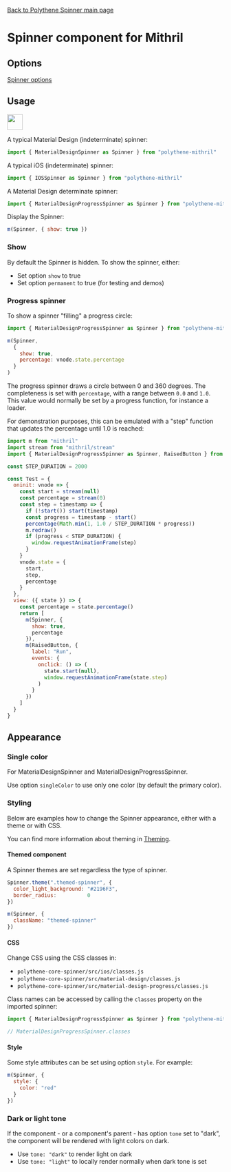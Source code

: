 [Back to Polythene Spinner main page](../spinner.md)

# Spinner component for Mithril


## Options

[Spinner options](../spinner.md)


## Usage

<a href="https://jsfiddle.net/ArthurClemens/hnzvnhxa/" target="_blank"><img src="https://arthurclemens.github.io/assets/polythene/docs/try-out-green.gif" height="36" /></a>

A typical Material Design (indeterminate) spinner:

~~~javascript
import { MaterialDesignSpinner as Spinner } from "polythene-mithril"
~~~

A typical iOS (indeterminate) spinner:

~~~javascript
import { IOSSpinner as Spinner } from "polythene-mithril"
~~~

A Material Design determinate spinner:

~~~javascript
import { MaterialDesignProgressSpinner as Spinner } from "polythene-mithril"
~~~

Display the Spinner:

~~~javascript
m(Spinner, { show: true })
~~~

### Show

By default the Spinner is hidden. To show the spinner, either:

* Set option `show` to true
* Set option `permanent` to true (for testing and demos)

### Progress spinner

To show a spinner "filling" a progress circle:

~~~javascript
import { MaterialDesignProgressSpinner as Spinner } from "polythene-mithril"

m(Spinner,
  {
    show: true,
    percentage: vnode.state.percentage
  }
)
~~~

The progress spinner draws a circle between 0 and 360 degrees. The completeness is set with `percentage`, with a range between `0.0` and `1.0`. This value would normally be set by a progress function, for instance a loader.

For demonstration purposes, this can be emulated with a "step" function that updates the percentage until 1.0 is reached:

~~~javascript
import m from "mithril"
import stream from "mithril/stream"
import { MaterialDesignProgressSpinner as Spinner, RaisedButton } from "polythene-mithril"

const STEP_DURATION = 2000

const Test = {
  oninit: vnode => {
    const start = stream(null)
    const percentage = stream(0)
    const step = timestamp => {
      if (!start()) start(timestamp)
      const progress = timestamp - start()
      percentage(Math.min(1, 1.0 / STEP_DURATION * progress))
      m.redraw()
      if (progress < STEP_DURATION) {
        window.requestAnimationFrame(step)
      }
    }
    vnode.state = {
      start,
      step,
      percentage
    }
  },
  view: ({ state }) => {
    const percentage = state.percentage()
    return [
      m(Spinner, {
        show: true,
        percentage
      }),
      m(RaisedButton, {
        label: "Run",
        events: {
          onclick: () => (
            state.start(null),
            window.requestAnimationFrame(state.step)
          )
        }
      })
    ]
  }
}
~~~


## Appearance

### Single color

For MaterialDesignSpinner and MaterialDesignProgressSpinner.

Use option `singleColor` to use only one color (by default the primary color).

### Styling

Below are examples how to change the Spinner appearance, either with a theme or with CSS.

You can find more information about theming in  [Theming](../../theming.md).

#### Themed component

A Spinner themes are set regardless the type of spinner.

~~~javascript
Spinner.theme(".themed-spinner", {
  color_light_background: "#2196F3",
  border_radius:          0
})

m(Spinner, {
  className: "themed-spinner"
})
~~~

#### CSS

Change CSS using the CSS classes in:

* `polythene-core-spinner/src/ios/classes.js`
* `polythene-core-spinner/src/material-design/classes.js`
* `polythene-core-spinner/src/material-design-progress/classes.js`

Class names can be accessed by calling the `classes` property on the imported spinner:

~~~javascript
import { MaterialDesignProgressSpinner as Spinner } from "polythene-mithril"

// MaterialDesignProgressSpinner.classes
~~~

#### Style

Some style attributes can be set using option `style`. For example:

~~~javascript
m(Spinner, {
  style: {
    color: "red"
  }
})
~~~

### Dark or light tone

If the component - or a component's parent - has option `tone` set to "dark", the component will be rendered with light colors on dark. 

* Use `tone: "dark"` to render light on dark
* Use `tone: "light"` to locally render normally when dark tone is set


